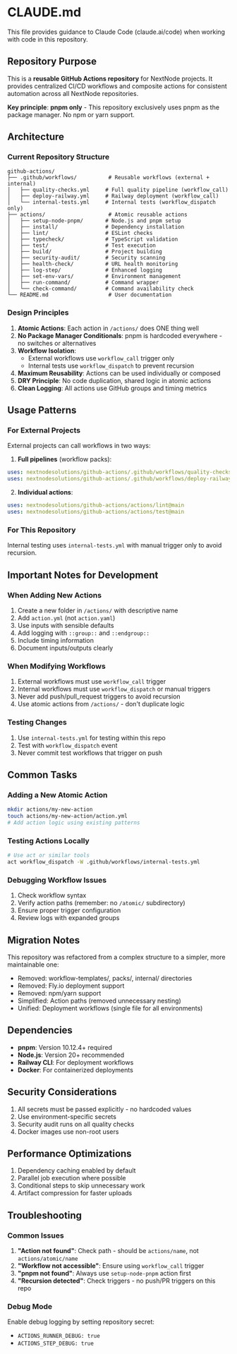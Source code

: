 # CLAUDE.md

This file provides guidance to Claude Code (claude.ai/code) when working with code in this repository.

## Repository Purpose

This is a **reusable GitHub Actions repository** for NextNode projects. It provides centralized CI/CD workflows and composite actions for consistent automation across all NextNode repositories.

**Key principle**: **pnpm only** - This repository exclusively uses pnpm as the package manager. No npm or yarn support.

## Architecture

### Current Repository Structure
```
github-actions/
├── .github/workflows/          # Reusable workflows (external + internal)
│   ├── quality-checks.yml     # Full quality pipeline (workflow_call)
│   ├── deploy-railway.yml     # Railway deployment (workflow_call)
│   └── internal-tests.yml     # Internal tests (workflow_dispatch only)
├── actions/                    # Atomic reusable actions
│   ├── setup-node-pnpm/       # Node.js and pnpm setup
│   ├── install/               # Dependency installation
│   ├── lint/                  # ESLint checks
│   ├── typecheck/             # TypeScript validation
│   ├── test/                  # Test execution
│   ├── build/                 # Project building
│   ├── security-audit/        # Security scanning
│   ├── health-check/          # URL health monitoring
│   ├── log-step/              # Enhanced logging
│   ├── set-env-vars/          # Environment management
│   ├── run-command/           # Command wrapper
│   └── check-command/         # Command availability check
└── README.md                   # User documentation
```

### Design Principles

1. **Atomic Actions**: Each action in `/actions/` does ONE thing well
2. **No Package Manager Conditionals**: pnpm is hardcoded everywhere - no switches or alternatives
3. **Workflow Isolation**: 
   - External workflows use `workflow_call` trigger only
   - Internal tests use `workflow_dispatch` to prevent recursion
4. **Maximum Reusability**: Actions can be used individually or composed
5. **DRY Principle**: No code duplication, shared logic in atomic actions
6. **Clean Logging**: All actions use GitHub groups and timing metrics

## Usage Patterns

### For External Projects

External projects can call workflows in two ways:

1. **Full pipelines** (workflow packs):
```yaml
uses: nextnodesolutions/github-actions/.github/workflows/quality-checks.yml@main
uses: nextnodesolutions/github-actions/.github/workflows/deploy-railway.yml@main
```

2. **Individual actions**:
```yaml
uses: nextnodesolutions/github-actions/actions/lint@main
uses: nextnodesolutions/github-actions/actions/test@main
```

### For This Repository

Internal testing uses `internal-tests.yml` with manual trigger only to avoid recursion.

## Important Notes for Development

### When Adding New Actions
1. Create a new folder in `/actions/` with descriptive name
2. Add `action.yml` (not `action.yaml`)
3. Use inputs with sensible defaults
4. Add logging with `::group::` and `::endgroup::`
5. Include timing information
6. Document inputs/outputs clearly

### When Modifying Workflows
1. External workflows must use `workflow_call` trigger
2. Internal workflows must use `workflow_dispatch` or manual triggers
3. Never add push/pull_request triggers to avoid recursion
4. Use atomic actions from `/actions/` - don't duplicate logic

### Testing Changes
1. Use `internal-tests.yml` for testing within this repo
2. Test with `workflow_dispatch` event
3. Never commit test workflows that trigger on push

## Common Tasks

### Adding a New Atomic Action
```bash
mkdir actions/my-new-action
touch actions/my-new-action/action.yml
# Add action logic using existing patterns
```

### Testing Actions Locally
```bash
# Use act or similar tools
act workflow_dispatch -W .github/workflows/internal-tests.yml
```

### Debugging Workflow Issues
1. Check workflow syntax
2. Verify action paths (remember: no `/atomic/` subdirectory)
3. Ensure proper trigger configuration
4. Review logs with expanded groups

## Migration Notes

This repository was refactored from a complex structure to a simpler, more maintainable one:
- Removed: workflow-templates/, packs/, internal/ directories
- Removed: Fly.io deployment support
- Removed: npm/yarn support
- Simplified: Action paths (removed unnecessary nesting)
- Unified: Deployment workflows (single file for all environments)

## Dependencies

- **pnpm**: Version 10.12.4+ required
- **Node.js**: Version 20+ recommended
- **Railway CLI**: For deployment workflows
- **Docker**: For containerized deployments

## Security Considerations

1. All secrets must be passed explicitly - no hardcoded values
2. Use environment-specific secrets
3. Security audit runs on all quality checks
4. Docker images use non-root users

## Performance Optimizations

1. Dependency caching enabled by default
2. Parallel job execution where possible
3. Conditional steps to skip unnecessary work
4. Artifact compression for faster uploads

## Troubleshooting

### Common Issues

1. **"Action not found"**: Check path - should be `actions/name`, not `actions/atomic/name`
2. **"Workflow not accessible"**: Ensure using `workflow_call` trigger
3. **"pnpm not found"**: Always use `setup-node-pnpm` action first
4. **"Recursion detected"**: Check triggers - no push/PR triggers on this repo

### Debug Mode

Enable debug logging by setting repository secret:
- `ACTIONS_RUNNER_DEBUG: true`
- `ACTIONS_STEP_DEBUG: true`